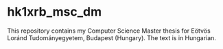 # hk1xrb_msc_dm
This repository contains my Computer Science Master thesis for Eötvös Loránd Tudományegyetem, Budapest (Hungary). The text is in Hungarian.
